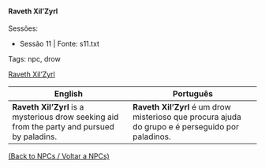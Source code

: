 
#### Raveth Xil’Zyrl

Sessões:  
- Sessão 11 | Fonte: s11.txt

Tags: npc, drow

[Raveth Xil’Zyrl](raveth_xil_zyrl.png)

| English | Português |
|---------|-----------|
| **Raveth Xil’Zyrl** is a mysterious drow seeking aid from the party and pursued by paladins. | **Raveth Xil’Zyrl** é um drow misterioso que procura ajuda do grupo e é perseguido por paladinos. |

[(Back to NPCs / Voltar a NPCs)](npcs.md)

